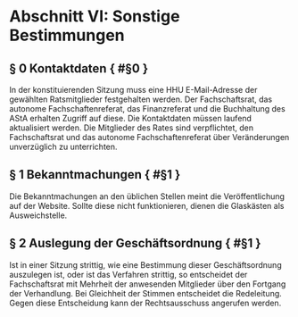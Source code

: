 # Abschnitt VI: Sonstige Bestimmungen
## § 0 Kontaktdaten { #§0 }
In der konstituierenden Sitzung muss eine HHU E-Mail-Adresse der gewählten Ratsmitglieder festgehalten werden. Der Fachschaftsrat, das autonome Fachschaftenreferat, das Finanzreferat und die Buchhaltung des AStA erhalten Zugriff auf diese. Die Kontaktdaten müssen laufend aktualisiert werden. Die Mitglieder des Rates sind verpflichtet, den Fachschaftsrat und das autonome Fachschaftenreferat über Veränderungen unverzüglich zu unterrichten.

## § 1 Bekanntmachungen { #§1 }
Die Bekanntmachungen an den üblichen Stellen meint die Veröffentlichung auf der Website. Sollte diese nicht funktionieren, dienen die Glaskästen als Ausweichstelle.

## § 2 Auslegung der Geschäftsordnung { #§1 }
Ist in einer Sitzung strittig, wie eine Bestimmung dieser Geschäftsordnung auszulegen ist, oder ist das Verfahren strittig, so entscheidet der Fachschaftsrat mit Mehrheit der anwesenden Mitglieder über den Fortgang der Verhandlung. Bei Gleichheit der Stimmen entscheidet die Redeleitung. Gegen diese Entscheidung kann der Rechtsausschuss angerufen werden.
